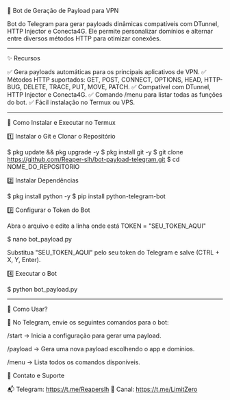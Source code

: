 📌 Bot de Geração de Payload para VPN

Bot do Telegram para gerar payloads dinâmicas compatíveis com DTunnel, HTTP Injector e Conecta4G. Ele permite personalizar domínios e alternar entre diversos métodos HTTP para otimizar conexões.


---

✨ Recursos

✅ Gera payloads automáticas para os principais aplicativos de VPN.
✅ Métodos HTTP suportados: GET, POST, CONNECT, OPTIONS, HEAD, HTTP-BUG, DELETE, TRACE, PUT, MOVE, PATCH.
✅ Compatível com DTunnel, HTTP Injector e Conecta4G.
✅ Comando /menu para listar todas as funções do bot.
✅ Fácil instalação no Termux ou VPS.


---

📌 Como Instalar e Executar no Termux

1️⃣ Instalar o Git e Clonar o Repositório

$ pkg update && pkg upgrade -y
$ pkg install git -y
$ git clone https://github.com/Reaper-slh/bot-payload-telegram.git
$ cd NOME_DO_REPOSITORIO

2️⃣ Instalar Dependências

$ pkg install python -y
$ pip install python-telegram-bot

3️⃣ Configurar o Token do Bot

Abra o arquivo e edite a linha onde está TOKEN = "SEU_TOKEN_AQUI"

$ nano bot_payload.py

Substitua "SEU_TOKEN_AQUI" pelo seu token do Telegram e salve (CTRL + X, Y, Enter).

4️⃣ Executar o Bot

$ python bot_payload.py


---

📌 Como Usar?

📌 No Telegram, envie os seguintes comandos para o bot:

/start → Inicia a configuração para gerar uma payload.

/payload → Gera uma nova payload escolhendo o app e domínios.

/menu → Lista todos os comandos disponíveis.




🔗 Contato e Suporte

📬 Telegram: https://t.me/Reaperslh
📢 Canal: https://t.me/LimitZero
